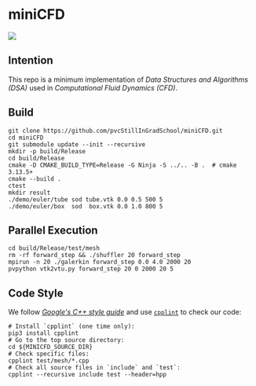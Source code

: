 # miniCFD

![](https://github.com/pvcStillInGradSchool/miniCFD/workflows/Build/badge.svg)

## Intention
This repo is a minimum implementation of *Data Structures and Algorithms (DSA)* used in *Computational Fluid Dynamics (CFD)*.

## Build
```shell
git clone https://github.com/pvcStillInGradSchool/miniCFD.git
cd miniCFD
git submodule update --init --recursive
mkdir -p build/Release
cd build/Release
cmake -D CMAKE_BUILD_TYPE=Release -G Ninja -S ../.. -B .  # cmake 3.13.5+
cmake --build .
ctest
mkdir result
./demo/euler/tube sod tube.vtk 0.0 0.5 500 5
./demo/euler/box  sod  box.vtk 0.0 1.0 800 5
```

## Parallel Execution

```shell
cd build/Release/test/mesh
rm -rf forward_step && ./shuffler 20 forward_step
mpirun -n 20 ./galerkin forward_step 0.0 4.0 2000 20
pvpython vtk2vtu.py forward_step 20 0 2000 20 5
```

## Code Style

We follow [*Google's C++ style guide*](http://google.github.io/styleguide/cppguide.html) and use [`cpplint`](https://github.com/cpplint/cpplint) to check our code:

```shell
# Install `cpplint` (one time only):
pip3 install cpplint
# Go to the top source directory:
cd ${MINICFD_SOURCE_DIR}
# Check specific files:
cpplint test/mesh/*.cpp
# Check all source files in `include` and `test`:
cpplint --recursive include test --header=hpp
```
